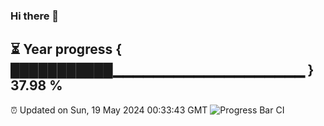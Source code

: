 ### Hi there 👋
⏳ Year progress { ███████████▁▁▁▁▁▁▁▁▁▁▁▁▁▁▁▁▁▁▁ } 37.98 %
---
⏰ Updated on Sun, 19 May 2024 00:33:43 GMT
![Progress Bar CI](https://github.com/Moyi321/Moyi321/workflows/Progress%20Bar%20CI/badge.svg)
